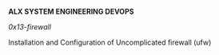 __ALX SYSTEM ENGINEERING DEVOPS__

_0x13-firewall_

Installation and Configuration of Uncomplicated firewall (ufw)
